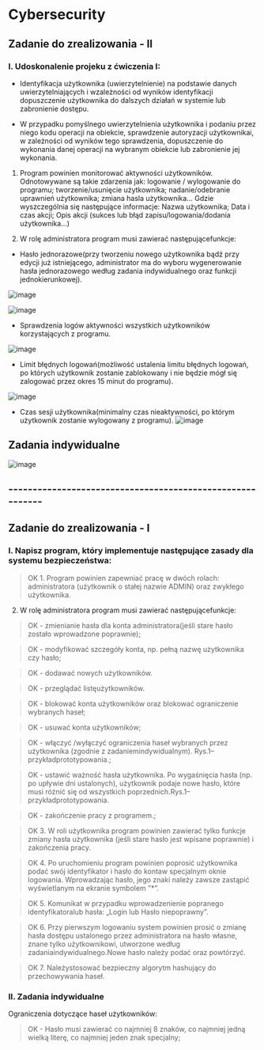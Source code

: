 # Cybersecurity

## Zadanie do zrealizowania - II ##

### I. Udoskonalenie projeku z ćwiczenia I: ###

- Identyfikacja użytkownika (uwierzytelnienie) na podstawie danych uwierzytelniających i wzależności od wyników identyfikacji dopuszczenie użytkownika do dalszych działań w systemie lub zabronienie dostępu.

- W przypadku pomyślnego uwierzytelnienia użytkownika i podaniu przez niego kodu operacji   na   obiekcie,   sprawdzenie autoryzacji  użytkownikai,  w  zależności  od wyników tego sprawdzenia,  dopuszczenie  do  wykonania  danej  operacji  na  wybranym obiekcie lub zabronienie jej wykonania.

1. Program  powinien monitorować  aktywności  użytkowników. Odnotowywane są takie zdarzenia jak: logowanie / wylogowanie do programu; tworzenie/usunięcie użytkownika; nadanie/odebranie uprawnień  użytkownika;  zmiana  hasla  użytkownika...  Gdzie wyszczególnia się następujące informacje: Nazwa użytkownika; Data i czas akcji; Opis akcji (sukces lub błąd zapisu/logowania/dodania użytkownika...)

2. W rolę administratora program musi zawierać następującefunkcje:
- Hasło  jednorazowe(przy  tworzeniu  nowego  użytkownika  bądź  przy  edycji  już istniejącego, administrator ma do wyboru wygenerowanie hasła jednorazowego według zadania indywidualnego oraz funkcji jednokierunkowej).

![image](https://user-images.githubusercontent.com/95255764/200166983-ed62b1bc-6ceb-4ea9-9707-fed91dac971a.png)

![image](https://user-images.githubusercontent.com/95255764/200166989-d66289c4-f45e-47e3-89ea-5bedda836e34.png)

- Sprawdzenia   logów   aktywności wszystkich  użytkowników  korzystających  z programu.

![image](https://user-images.githubusercontent.com/95255764/200167002-5fc217d9-6c77-4dc0-9696-a63e674f1842.png)


- Limit  błędnych  logowań(możliwość ustalenia limitu błędnych logowań, po których użytkownik zostanie zablokowany i nie będzie mógł się zalogować przez okres 15 minut do programu).

![image](https://user-images.githubusercontent.com/95255764/200167010-648840f8-3204-4731-920a-117729fa9f14.png)


- Czas sesji użytkownika(minimalny czas nieaktywności, po którym użytkownik zostanie wylogowany z programu).
![image](https://user-images.githubusercontent.com/95255764/200167016-2ea6a80b-0321-432b-b7b0-f10e0be977bb.png)



## Zadania indywidualne ##
![image](https://user-images.githubusercontent.com/95255764/200166753-36e4d1af-0243-4df3-859e-a4d60e327187.png)





## ---------------------------------------------------------- ##

## Zadanie do zrealizowania - I ##

### I. Napisz program, który implementuje następujące zasady dla systemu bezpieczeństwa: ###

> OK 1. Program powinien zapewniać pracę w dwóch rolach: administratora (użytkownik o stałej nazwie ADMIN) oraz zwykłego użytkownika. 

2. W rolę administratora program musi zawierać następującefunkcje:

> OK - zmienianie  hasła dla  konta  administratora(jeśli  stare  hasło  zostało  wprowadzone poprawnie);

> OK - modyfikować szczegóły konta, np. pełną nazwę użytkownika czy hasło;

> OK - dodawać nowych użytkowników.

> OK - przeglądać listęużytkowników.

> OK - blokować konta użytkowników oraz blokować ograniczenie wybranych haseł;

> OK - usuwać konta użytkowników;

> OK - włączyć /wyłączyć  ograniczenia  haseł  wybranych  przez  użytkownika  (zgodnie  z zadaniemindywidualnym). Rys.1–przykładprototypowania.;

> OK - ustawić ważność  hasła  użytkownika.  Po wygaśnięcia  hasła  (np. po  upływie  dni ustalonych),  użytkownik  podaje  nowe  hasło,  które  musi  różnić  się  od  wszystkich poprzednich.Rys.1–przykładprototypowania.

> OK - zakończenie pracy z programem.;

> OK 3. W roli użytkownika program powinien zawierać tylko funkcje zmiany hasła użytkownika (jeśli stare hasło jest wpisane poprawnie) i zakończenia pracy. 

> OK 4. Po uruchomieniu program powinien poprosić użytkownika podać swój identyfikator i hasło do kontaw specjalnym oknie logowania. Wprowadzając hasło, jego znaki należy zawsze zastąpić wyświetlanym na ekranie symbolem ”*”.

> OK 5. Komunikat w przypadku wprowadzenienie popranego identyfikatoralub hasła: „Login lub Hasło niepoprawny”.

> OK 6. Przy  pierwszym  logowaniu  system powinien prosić o zmianę hasła dostępu ustalonego przez  administratora  na  hasło  własne,  znane  tylko  użytkownikowi,  utworzone  według zadaniaindywidualnego.Nowe hasło należy podać oraz powtórzyć.

> OK 7. Należystosować bezpieczny algorytm hashujący do przechowywania haseł.

### II. Zadania indywidualne ###

Ograniczenia dotyczące haseł użytkowników:
 
 > OK  - Hasło musi zawierać co najmniej 8 znaków,  co najmniej jedną wielką literę, co najmniej jeden znak specjalny;


